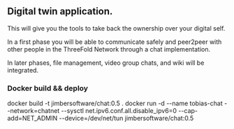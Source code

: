 ## Digital twin application.

This will give you the tools to take back the ownership over your digital self.

In a first phase you will be able to communicate safely and peer2peer with other people in the ThreeFold Network through a chat implementation.

In later phases, file management, video group chats, and wiki will be integrated.

### Docker build && deploy
docker build -t jimbersoftware/chat:0.5 .
docker run -d --name tobias-chat  --network=chatnet --sysctl net.ipv6.conf.all.disable_ipv6=0 --cap-add=NET_ADMIN --device=/dev/net/tun jimbersoftware/chat:0.5 
